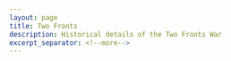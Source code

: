 ```yaml
---
layout: page
title: Two Fronts
description: Historical details of the Two Fronts War
excerpt_separator: <!--more-->
---
```

